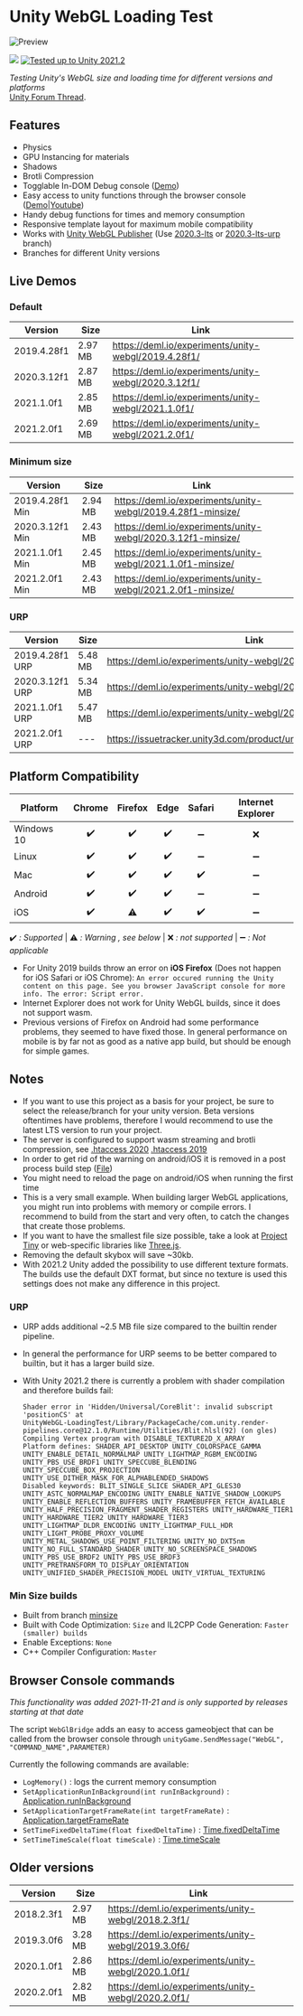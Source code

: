 # Unity WebGL Loading Test

![Preview](./preview.png)

[![](https://img.shields.io/github/release-date/JohannesDeml/UnityWebGL-LoadingTest.svg)](https://github.com/JohannesDeml/UnityWebGL-LoadingTest/releases) [![Tested up to Unity 2021.2](https://img.shields.io/badge/tested%20up%20to%20unity-2021.2-green.svg?logo=unity&cacheSeconds=2592000)](https://unity3d.com/get-unity/download/archive)

*Testing Unity's WebGL size and loading time for different versions and platforms*  
[Unity Forum Thread](https://forum.unity.com/threads/webgl-builds-for-mobile.545877/).


## Features

* Physics
* GPU Instancing for materials
* Shadows
* Brotli Compression
* Togglable In-DOM Debug console ([Demo](https://deml.io/experiments/unity-webgl/2021.1.4f1/))
* Easy access to unity functions through the browser console ([Demo](https://deml.io/experiments/unity-webgl/2020.3.23f1/)|[Youtube](https://youtu.be/OjypxsD6XMI))
* Handy debug functions for times and memory consumption
* Responsive template layout for maximum mobile compatibility
* Works with [Unity WebGL Publisher](https://play.unity.com/discover/all-showcases) (Use  [2020.3-lts](https://github.com/JohannesDeml/UnityWebGL-LoadingTest/tree/2020-lts) or [2020.3-lts-urp](https://github.com/JohannesDeml/UnityWebGL-LoadingTest/tree/2020-lts-urp) branch)
* Branches for different Unity versions

## Live Demos

### Default
Version | Size | Link
--- | --- | ---
2019.4.28f1 | 2.97 MB | https://deml.io/experiments/unity-webgl/2019.4.28f1/ 
2020.3.12f1 | 2.87 MB | https://deml.io/experiments/unity-webgl/2020.3.12f1/ 
2021.1.0f1 | 2.85 MB | https://deml.io/experiments/unity-webgl/2021.1.0f1/ 
2021.2.0f1 | 2.69 MB | https://deml.io/experiments/unity-webgl/2021.2.0f1/ 

### Minimum size
Version | Size | Link
--- | --- | ---
2019.4.28f1 Min | 2.94 MB | https://deml.io/experiments/unity-webgl/2019.4.28f1-minsize/ 
2020.3.12f1 Min | 2.43 MB | https://deml.io/experiments/unity-webgl/2020.3.12f1-minsize/ 
2021.1.0f1 Min | 2.45 MB | https://deml.io/experiments/unity-webgl/2021.1.0f1-minsize/ 
2021.2.0f1 Min | 2.43 MB | https://deml.io/experiments/unity-webgl/2021.2.0f1-minsize/ 

### URP
Version | Size | Link
--- | --- | ---
2019.4.28f1 URP | 5.48 MB | https://deml.io/experiments/unity-webgl/2019.4.28f1-urp/ 
2020.3.12f1 URP | 5.34 MB | https://deml.io/experiments/unity-webgl/2020.3.12f1-urp/ 
2021.1.0f1 URP | 5.47 MB | https://deml.io/experiments/unity-webgl/2021.1.0f1-urp/ 
2021.2.0f1 URP | --- | https://issuetracker.unity3d.com/product/unity/issues/guid/1360175 

## Platform Compatibility

| Platform   | Chrome | Firefox | Edge | Safari | Internet Explorer |
| ---------- | :----: | :-----: | :--: | :----: | :---------------: |
| Windows 10 |   ✔️    |    ✔️    |  ✔️   |   ➖    |         ❌         |
| Linux      |   ✔️    |    ✔️    |  ✔️   |   ➖    |         ➖         |
| Mac        |   ✔️    |    ✔️    |  ✔️   |   ✔️    |         ➖         |
| Android    |   ✔️    |    ✔️    |  ✔️   |   ➖    |         ➖         |
| iOS        |   ✔️    |    ⚠️    |  ✔️   |   ✔️    |         ➖         |

✔️ *: Supported* | ⚠️ *: Warning , see below* | ❌ *: not supported* | ➖ *: Not applicable*

* For Unity 2019 builds throw an error on **iOS Firefox** (Does not happen for iOS Safari or iOS Chrome): `An error occured running the Unity content on this page. See you browser JavaScript console for more info. The error: Script error.`
* Internet Explorer does not work for Unity WebGL builds, since it does not support wasm.
* Previous versions of Firefox on Android had some performance problems, they seemed to have fixed those. In general performance on mobile is by far not as good as a native app build, but should be enough for simple games.

## Notes

* If you want to use this project as a basis for your project, be sure to select the release/branch for your unity version. Beta versions oftentimes have problems, therefore I would recommend to use the latest LTS version to run your project.
* The server is configured to support wasm streaming and brotli compression, see [.htaccess 2020](./Configuration/2020/.htaccess)  [.htaccess 2019](./Configuration/2019/.htaccess)
* In order to get rid of the warning on android/iOS it is removed in a post process build step ([File](./Assets/Scripts/Editor/RemoveMobileSupportWarningWebBuild.cs))
* You might need to reload the page on android/iOS when running the first time
* This is a very small example. When building larger WebGL applications, you might run into problems with memory or compile errors. I recommend to build from the start and very often, to catch the changes that create those problems.
* If you want to have the smallest file size possible, take a look at [Project Tiny](https://forum.unity.com/forums/project-tiny.151/) or web-specific libraries like [Three.js](https://threejs.org/).
* Removing the default skybox will save ~30kb.
* With 2021.2 Unity added the possibility to use different texture formats. The builds use the default DXT format, but since no texture is used this settings does not make any difference in this project.

### URP
* URP adds additional ~2.5 MB file size compared to the builtin render pipeline.

* In general the performance for URP seems to be better compared to builtin, but it has a larger build size.

* With Unity 2021.2 there is currently a problem with shader compilation and therefore builds fail:

  ```
  Shader error in 'Hidden/Universal/CoreBlit': invalid subscript 'positionCS' at 
  UnityWebGL-LoadingTest/Library/PackageCache/com.unity.render-pipelines.core@12.1.0/Runtime/Utilities/Blit.hlsl(92) (on gles)
  Compiling Vertex program with DISABLE_TEXTURE2D_X_ARRAY
  Platform defines: SHADER_API_DESKTOP UNITY_COLORSPACE_GAMMA UNITY_ENABLE_DETAIL_NORMALMAP UNITY_LIGHTMAP_RGBM_ENCODING UNITY_PBS_USE_BRDF1 UNITY_SPECCUBE_BLENDING UNITY_SPECCUBE_BOX_PROJECTION UNITY_USE_DITHER_MASK_FOR_ALPHABLENDED_SHADOWS
  Disabled keywords: BLIT_SINGLE_SLICE SHADER_API_GLES30 UNITY_ASTC_NORMALMAP_ENCODING UNITY_ENABLE_NATIVE_SHADOW_LOOKUPS UNITY_ENABLE_REFLECTION_BUFFERS UNITY_FRAMEBUFFER_FETCH_AVAILABLE UNITY_HALF_PRECISION_FRAGMENT_SHADER_REGISTERS UNITY_HARDWARE_TIER1 UNITY_HARDWARE_TIER2 UNITY_HARDWARE_TIER3 UNITY_LIGHTMAP_DLDR_ENCODING UNITY_LIGHTMAP_FULL_HDR UNITY_LIGHT_PROBE_PROXY_VOLUME UNITY_METAL_SHADOWS_USE_POINT_FILTERING UNITY_NO_DXT5nm UNITY_NO_FULL_STANDARD_SHADER UNITY_NO_SCREENSPACE_SHADOWS UNITY_PBS_USE_BRDF2 UNITY_PBS_USE_BRDF3 UNITY_PRETRANSFORM_TO_DISPLAY_ORIENTATION UNITY_UNIFIED_SHADER_PRECISION_MODEL UNITY_VIRTUAL_TEXTURING

### Min Size builds
* Built from branch [minsize](../../tree/minsize)
* Built with Code Optimization: `Size` and IL2CPP Code Generation: `Faster (smaller) builds`
* Enable Exceptions: `None`
* C++ Compiler Configuration: `Master` 

## Browser Console commands

*This functionality was added 2021-11-21 and is only supported by releases starting at that date*

The script `WebGlBridge` adds an easy to access gameobject that can be called from the browser console through `unityGame.SendMessage("WebGL", "COMMAND_NAME",PARAMETER)`

Currently the following commands are available:

* `LogMemory()` : logs the current memory consumption
* `SetApplicationRunInBackground(int runInBackground)` : [Application.runInBackground](https://docs.unity3d.com/ScriptReference/Application-runInBackground.html)
* `SetApplicationTargetFrameRate(int targetFrameRate)` : [Application.targetFrameRate](https://docs.unity3d.com/ScriptReference/Application-targetFrameRate.html)
* `SetTimeFixedDeltaTime(float fixedDeltaTime)` : [Time.fixedDeltaTime](https://docs.unity3d.com/ScriptReference/Time-fixedDeltaTime.html)
* `SetTimeTimeScale(float timeScale)` : [Time.timeScale](https://docs.unity3d.com/ScriptReference/Time-timeScale.html)

## Older versions
| Version    | Size    | Link                                                |
| ---------- | ------- | --------------------------------------------------- |
| 2018.2.3f1 | 2.97 MB | https://deml.io/experiments/unity-webgl/2018.2.3f1/ |
| 2019.3.0f6 | 3.28 MB | https://deml.io/experiments/unity-webgl/2019.3.0f6/ |
| 2020.1.0f1 | 2.86 MB | https://deml.io/experiments/unity-webgl/2020.1.0f1/ |
| 2020.2.0f1 | 2.82 MB | https://deml.io/experiments/unity-webgl/2020.2.0f1/ |